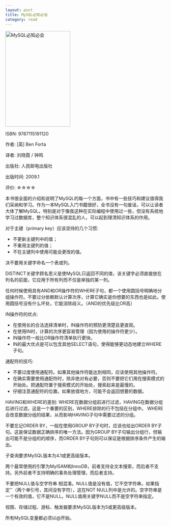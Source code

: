 ```yaml
---
layout: post
title: MySQL必知必会
category: read
---
```

<img class="cover" title="9787115191120" src="/images/2012/07/9787115191120-204x300.jpg" alt="MySQL必知必会" width="204" height="300" />

ISBN: 9787115191120

作者: [英] Ben Forta

译者: 刘晓霞 / 钟鸣

出版社: 人民邮电出版社

出版时间: 2009.1

评价: ☆☆☆☆

本书很全面的介绍和说明了MySQL的每一个方面，书中有一些技巧和建议值得我们采纳和学习。作为一本MySQL入门书籍很好，全书没有一句废话，可以让读者大体了解MySQL。特别是对于像我这种在实际编程中使用过一些，但没有系统地学习过数据库，整个知识体系很混乱的人，可以起到理清知识体系的作用。

对于主键（primary key）应该坚持的几个习惯: 

<ul>
	<li>不更新主键列中的值；</li>
	<li>不重用主键列的值；</li>
	<li>不在主键列中使用可能会更改的值。</li>
</ul>

决不要用关键字命名一个表或列。

DISTINCT关键字顾名思义是使MySQL只返回不同的值，该关键字必须直接放在列名的前面，它应用于所有列而不仅是单独的某一列。

任何时候使用具有AND和OR操作符的WHERE子句，都一个使用圆括号明确地分组操作符。不要过分依赖默认计算次序，计算它确实是你想要的东西也是如此。使用圆括号没有什么坏处，它能消除歧义。（AND的优先级比OR高）

IN操作符的优点: 

<ul>
	<li>在使用长的合法选择清单时，IN操作符的预防更清楚且更直观。</li>
	<li>在使用IN时，计算的次序更容易管理（因为使用的操作符更少）。</li>
	<li>IN操作符一般比OR操作符清单执行更快。</li>
	<li>IN的最大优点是可以包含其他SELECT语句，使得能够更动态地建立WHERE子句。</li>
</ul>

通配符的技巧: 

<ul>
	<li>不要过度使用通配符。如果其他操作符能达到相同，应该使用其他操作符。</li>
	<li>在确实需要使用通配符时，除非绝对有必要，否则不要把它们用在搜索模式的开始处。把通配符置于搜索模式的开始处，搜索起来是最慢的。</li>
	<li>仔细注意通配符的位置。如果放错地方，可能不会返回想要的数据。</li>
</ul>

HAVING和WHERE的差别: 
WHERE在数据分组前进行过滤，HAVING在数据分组后进行过滤。这是一个重要的区别，WHERE排除的行不包括在分组中。 WHERE会改变数据分组的结果，从而影响HAVING子句中需要过滤的分组。

不要忘记ORDER BY，一般在使用GROUP BY子句时，应该也给出ORDER BY子句。这是保证数据正确排序的唯一方法。因为GROUP BY子句输出分组行，但输出可能不是分组的的顺序，而ORDER BY子句则可以保证是根据排序条件产生的输出。

子查询要求MySQL版本为4.1或更高级版本。

两个最常使用的引擎为MyISAM和InnoDB，前者支持全文本搜索，而后者不支持。另外前者不支持明确的事务处理管理，而后者支持。

不要把NULL值与空字符串 相混淆。NULL值是没有值，它不空字符串。如果指定''（两个单引号，其间没有字符），这在NOT NULL列中是允许的。空字符串是一个有效的值，它不是NULL。NULL值用关键字NULL而不是空字符串指定。

视图、存储过程、游标、触发器要求MySQL版本为5或更高级版本。

所有MySQL变量都必须以@开始。

